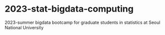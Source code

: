 # 2023-stat-bigdata-computing
2023-summer bigdata bootcamp for graduate students in statistics at Seoul National University
